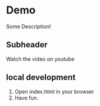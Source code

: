# Demo

Some Description!

## Subheader

Watch the video on youtube

## local development 

1. Open index.html in your browser
2. Have fun.
